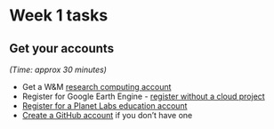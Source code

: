 # Week 1 tasks

## Get your accounts
*(Time: approx 30 minutes)*

- Get a W&M [research computing account](https://www.wm.edu/offices/it/services/researchcomputing/acctreq/)
- Register for Google Earth Engine - [register without a cloud project](https://code.earthengine.google.com/register)
- [Register for a Planet Labs education account](https://www.planet.com/markets/education-and-research/#apply-now) 
- [Create a GitHub account](https://github.com/join) if you don’t have one

